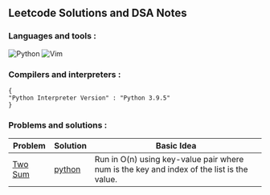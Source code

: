 ## Leetcode Solutions and DSA Notes

### Languages and tools : 
![Python](https://img.shields.io/badge/python-3670A0?style=for-the-badge&logo=python&logoColor=ffdd54)
![Vim](https://img.shields.io/badge/VIM-%2311AB00.svg?style=for-the-badge&logo=vim&logoColor=white)

### Compilers and interpreters :
```
{
"Python Interpreter Version" : "Python 3.9.5"
}
```


### Problems and solutions :
| Problem  | Solution  | Basic Idea  |
|---|---|---|
| [Two Sum](https://leetcode.com/problems/two-sum/)  | [python](https://github.com/ericraymundrex/leetcode/blob/main/Python/two_sum.py)  |Run in O(n) using key-value pair where num is the key and index of the list is the value.|

